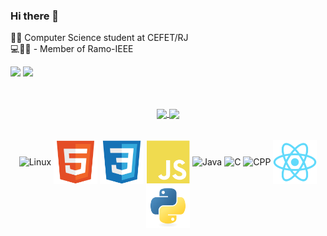 ### Hi there 👋

👨‍🎓 Computer Science student at CEFET/RJ
<br>
💻👨‍💻 - Member of Ramo-IEEE
<br>

<div> 
  <img width="40" src="https://cdn.discordapp.com/attachments/950802388606935130/1149077814612603021/genero.png" target="_blank">
  <img width="40" src="https://cdn.discordapp.com/attachments/950802388606935130/1149077814889414666/assexuado.png" target="_blank">
</div>

  ##
  
<br>
<div align="center"> 
  <a href="https://github.com/Gallicchio-Tavares/github-readme-stats">
    <img height=200 align="center" src="https://github-readme-stats.vercel.app/api?username=Gallicchio-Tavares&theme=tokyonight" />
  </a>
  <a href="https://github.com/Gallicchio-Tavares/convoychat">
    <img height=200 align="center" src="https://github-readme-stats.vercel.app/api/top-langs?username=Gallicchio-Tavares&layout=compact&langs_count=8&card_width=320&theme=tokyonight" />
  </a>
</div>
<br>
<div style="display: inline_block" align="center"><br>
  <img align="center" alt="Linux" height="70" src="https://cdn.jsdelivr.net/gh/devicons/devicon/icons/linux/linux-original.svg" />
  <img align="center" alt="HTML" height="70" src="https://raw.githubusercontent.com/devicons/devicon/master/icons/html5/html5-original.svg">
  <img align="center" alt="CSS" height="70" src="https://raw.githubusercontent.com/devicons/devicon/master/icons/css3/css3-original.svg">
  <img align="center" alt="Js" height="70" src="https://raw.githubusercontent.com/devicons/devicon/master/icons/javascript/javascript-plain.svg">
  <img align="center" alt="Java" height="70" src="https://cdn.jsdelivr.net/gh/devicons/devicon/icons/java/java-original-wordmark.svg" />
  <img align="center" alt="C" height="70" src="https://cdn.jsdelivr.net/gh/devicons/devicon/icons/c/c-original.svg" />
  <img align="center" alt="CPP" height="70" src="https://cdn.jsdelivr.net/gh/devicons/devicon/icons/cplusplus/cplusplus-original.svg" />
  <img align="center" alt="React" height="70" src="https://raw.githubusercontent.com/devicons/devicon/master/icons/react/react-original.svg">
  <img align="center" alt="Python" height="70" src="https://raw.githubusercontent.com/devicons/devicon/master/icons/python/python-original.svg">
</div>
